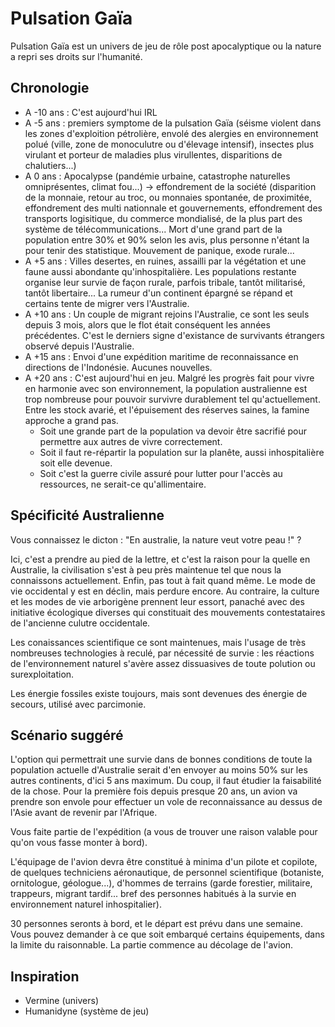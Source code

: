 # Pulsation Gaïa
Pulsation Gaïa est un univers de jeu de rôle post apocalyptique ou la nature a repri ses droits sur l'humanité.

## Chronologie
- A -10 ans : C'est aujourd'hui IRL
- A -5 ans : premiers symptome de la pulsation Gaïa (séisme violent dans les zones d'exploition pétrolière, envolé des alergies en environnement polué (ville, zone de monoculutre ou d'élevage intensif), insectes plus virulant et porteur de maladies plus virullentes, disparitions de chalutiers...)
- A 0 ans : Apocalypse (pandémie urbaine, catastrophe naturelles omniprésentes, climat fou...) -> effondrement de la société (disparition de la monnaie, retour au troc, ou monnaies spontanée, de proximitée, effondrement des multi nationnale et gouvernements, effondrement des transports logisitique, du commerce mondialisé, de la plus part des système de télécommunications... Mort d'une grand part de la population entre 30% et 90% selon les avis, plus personne n'étant la pour tenir des statistique. Mouvement de panique, exode rurale...
- A +5 ans : Villes desertes, en ruines, assailli par la végétation et une faune aussi abondante qu'inhospitalière. Les populations restante organise leur survie de façon rurale, parfois tribale, tantôt militarisé, tantôt libertaire... La rumeur d'un continent épargné se répand et certains tente de migrer vers l'Australie.
- A +10 ans : Un couple de migrant rejoins l'Australie, ce sont les seuls depuis 3 mois, alors que le flot était conséquent les années précédentes. C'est le derniers signe d'existance de survivants étrangers observé depuis l'Australie.
- A +15 ans : Envoi d'une expédition maritime de reconnaissance en directions de l'Indonésie. Aucunes nouvelles.
- A +20 ans : C'est aujourd'hui en jeu. Malgré les progrès fait pour vivre en harmonie avec son environnement, la population australienne est trop nombreuse pour pouvoir survivre durablement tel qu'actuellement. Entre les stock avarié, et l'épuisement des réserves saines, la famine approche a grand pas.
  + Soit une grande part de la population va devoir être sacrifié pour permettre aux autres de vivre correctement.
  + Soit il faut re-répartir la population sur la planête, aussi inhospitalière soit elle devenue.
  + Soit c'est la guerre civile assuré pour lutter pour l'accès au ressources, ne serait-ce qu'allimentaire.

## Spécificité Australienne
Vous connaissez le dicton : "En australie, la nature veut votre peau !" ?

Ici, c'est a prendre au pied de la lettre, et c'est la raison pour la quelle en Australie, la civilisation s'est à peu près maintenue tel que nous la connaissons actuellement. Enfin, pas tout à fait quand même. Le mode de vie occidental y est en déclin, mais perdure encore. Au contraire, la culture et les modes de vie arborigène prennent leur essort, panaché avec des initiative écologique diverses qui constituait des mouvements contestataires de l'ancienne culutre occidentale.

Les conaissances scientifique ce sont maintenues, mais l'usage de très nombreuses technologies à reculé, par nécessité de survie : les réactions de l'environnement naturel s'avère assez dissuasives de toute polution ou surexploitation.

Les énergie fossiles existe toujours, mais sont devenues des énergie de secours, utilisé avec parcimonie.

## Scénario suggéré
L'option qui permettrait une survie dans de bonnes conditions de toute la population actuelle d'Australie serait d'en envoyer au moins 50% sur les autres continents, d'ici 5 ans maximum. Du coup, il faut étudier la faisabilité de la chose. Pour la première fois depuis presque 20 ans, un avion va prendre son envole pour effectuer un vole de reconnaissance au dessus de l'Asie avant de revenir par l'Afrique.

Vous faite partie de l'expédition (a vous de trouver une raison valable pour qu'on vous fasse monter à bord).

L'équipage de l'avion devra être constitué à minima d'un pilote et copilote, de quelques techniciens aéronautique, de personnel scientifique (botaniste, ornitologue, géologue...), d'hommes de terrains (garde forestier, militaire, trappeurs, migrant tardif... bref des personnes habitués à la survie en environnement naturel inhospitalier).

30 personnes seronts à bord, et le départ est prévu dans une semaine. Vous pouvez demander à ce que soit embarqué certains équipements, dans la limite du raisonnable. La partie commence au décolage de l'avion.

## Inspiration
- Vermine (univers)
- Humanidyne (système de jeu)
